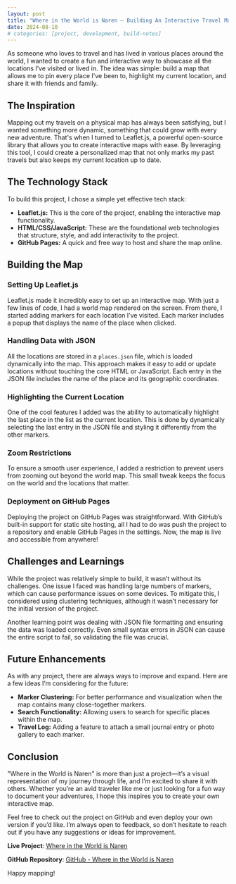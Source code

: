 ```yaml
---
layout: post
title: "Where in the World is Naren – Building An Interactive Travel Map"
date: 2024-08-10
# categories: [project, development, build-notes]
---
```

As someone who loves to travel and has lived in various places around the world, I wanted to create a fun and interactive way to showcase all the locations I’ve visited or lived in. The idea was simple: build a map that allows me to pin every place I've been to, highlight my current location, and share it with friends and family. 

## The Inspiration

Mapping out my travels on a physical map has always been satisfying, but I wanted something more dynamic, something that could grow with every new adventure. That's when I turned to Leaflet.js, a powerful open-source library that allows you to create interactive maps with ease. By leveraging this tool, I could create a personalized map that not only marks my past travels but also keeps my current location up to date.

## The Technology Stack

To build this project, I chose a simple yet effective tech stack:
- **Leaflet.js:** This is the core of the project, enabling the interactive map functionality.
- **HTML/CSS/JavaScript:** These are the foundational web technologies that structure, style, and add interactivity to the project.
- **GitHub Pages:** A quick and free way to host and share the map online.

## Building the Map

### Setting Up Leaflet.js

Leaflet.js made it incredibly easy to set up an interactive map. With just a few lines of code, I had a world map rendered on the screen. From there, I started adding markers for each location I’ve visited. Each marker includes a popup that displays the name of the place when clicked.

### Handling Data with JSON

All the locations are stored in a `places.json` file, which is loaded dynamically into the map. This approach makes it easy to add or update locations without touching the core HTML or JavaScript. Each entry in the JSON file includes the name of the place and its geographic coordinates.

### Highlighting the Current Location

One of the cool features I added was the ability to automatically highlight the last place in the list as the current location. This is done by dynamically selecting the last entry in the JSON file and styling it differently from the other markers.

### Zoom Restrictions

To ensure a smooth user experience, I added a restriction to prevent users from zooming out beyond the world map. This small tweak keeps the focus on the world and the locations that matter.

### Deployment on GitHub Pages

Deploying the project on GitHub Pages was straightforward. With GitHub’s built-in support for static site hosting, all I had to do was push the project to a repository and enable GitHub Pages in the settings. Now, the map is live and accessible from anywhere!

## Challenges and Learnings

While the project was relatively simple to build, it wasn’t without its challenges. One issue I faced was handling large numbers of markers, which can cause performance issues on some devices. To mitigate this, I considered using clustering techniques, although it wasn’t necessary for the initial version of the project.

Another learning point was dealing with JSON file formatting and ensuring the data was loaded correctly. Even small syntax errors in JSON can cause the entire script to fail, so validating the file was crucial.

## Future Enhancements

As with any project, there are always ways to improve and expand. Here are a few ideas I’m considering for the future:
- **Marker Clustering:** For better performance and visualization when the map contains many close-together markers.
- **Search Functionality:** Allowing users to search for specific places within the map.
- **Travel Log:** Adding a feature to attach a small journal entry or photo gallery to each marker.

## Conclusion

"Where in the World is Naren" is more than just a project—it’s a visual representation of my journey through life, and I’m excited to share it with others. Whether you’re an avid traveler like me or just looking for a fun way to document your adventures, I hope this inspires you to create your own interactive map.

Feel free to check out the project on GitHub and even deploy your own version if you’d like. I’m always open to feedback, so don’t hesitate to reach out if you have any suggestions or ideas for improvement.

**Live Project**: [Where in the World is Naren](https://narendranag,com/where-in-the-world-is-naren)

**GitHub Repository**: [GitHub - Where in the World is Naren](https://github.com/narendranag/where-in-the-world-is-naren)

Happy mapping!